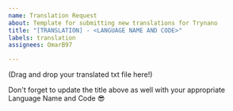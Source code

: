 ```yaml
---
name: Translation Request
about: Template for submitting new translations for Trynano
title: "[TRANSLATION] - <LANGUAGE NAME AND CODE>"
labels: translation
assignees: OmarB97

---
```


(Drag and drop your translated txt file here!)

Don't forget to update the title above as well with your appropriate Language Name and Code 😎
